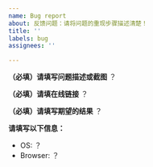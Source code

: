 ```yaml
---
name: Bug report
about: 反馈问题：请将问题的重现步骤描述清楚！
title: ''
labels: bug
assignees: ''

---
```


**（必填）请填写问题描述或截图**
？

**（必填）请填在线链接**
？

**（必填）请填写期望的结果**
？

**请填写以下信息：**

- OS: ？
- Browser: ？

